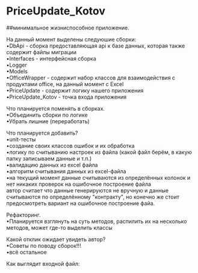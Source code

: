 # PriceUpdate_Kotov
##минимальное жизниспособное приложение.

На данный момент выделены следуюшие сборки:  
  •DbApi - сборка предоставляющая api к базе данных, которая также содержит файлы миграции  
  •Interfaces - интерфейсная сборка  
  •Logger  
  •Models  
  •OfficeWrapper - содержит набор классов для взаимодействия с продуктами office, на данный момент с Excel  
  •PriceUpdate - содержит логику нашего приложения  
  •PriceUpdate_Kotov - точка входа приложения  
    
Что планируется поменять в сборках.  
  •Объединить сборки по логике  
  •Убрать лишние (переработать)  
    
Что планируется добавить?  
  •unit-тесты  
  •создание своих классов ошибок и их обработка  
  •логику по считыванию настроек из файла (какой файл берём, в какую папку записываем данные и т.п.)  
  •валидацию данных из excel файла  
  •алгоритм считывания данных из excel-файла  
    •на текущий момент данные считываются из определённых колонок и нет никаких проверок на ошибочное построение файла  
      автор считает что данные генерируются не вручную и данные считываются по определённому "контракту", но конечно же стоит  
      предосмотреть вариант на ошибочное построение файа.  
  
Рефакторинг.  
  •Планируется взглянуть на суть методов, распилить их на несколько методов, может где-то выделить классы  

Какой отклик ожидает увидеть автор?  
  •Советы по поводу сборок!!!  
  •всё остальное  
  
Как выглядит входной файл:  



